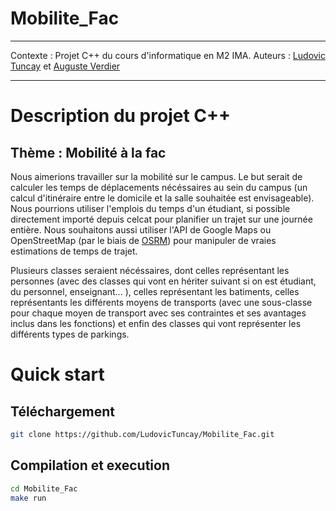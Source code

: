 # Mobilite_Fac

---

Contexte : Projet C++ du cours d'informatique en M2 IMA.
Auteurs : [Ludovic Tuncay](https://github.com/LudovicTuncay) et [Auguste Verdier](https://github.com/LilBabines)

---

# Description du projet C++

## Thème : Mobilité à la fac

Nous aimerions travailler sur la mobilité sur le campus. Le but serait de calculer les temps de déplacements nécéssaires au sein du campus (un calcul d'itinéraire entre le domicile et la salle souhaitée est envisageable).
Nous pourrions utiliser l'emplois du temps d'un étudiant, si possible directement importé depuis celcat pour planifier un trajet sur une journée entière. Nous souhaitons aussi utiliser l'API de Google Maps ou OpenStreetMap (par le biais de [OSRM](https://github.com/Project-OSRM/osrm-backend)) pour manipuler de vraies estimations de temps de trajet.

Plusieurs classes seraient nécéssaires, dont celles représentant les personnes (avec des classes qui vont en hériter suivant si on est étudiant, du personnel, enseignant... ), celles représentant les batiments, celles représentants les différents moyens de transports (avec une sous-classe pour chaque moyen de transport avec ses contraintes et ses avantages inclus dans les fonctions) et enfin des classes qui vont représenter les différents types de parkings.

# Quick start

## Téléchargement

```bash
git clone https://github.com/LudovicTuncay/Mobilite_Fac.git
```

## Compilation et execution

```bash
cd Mobilite_Fac
make run
```
